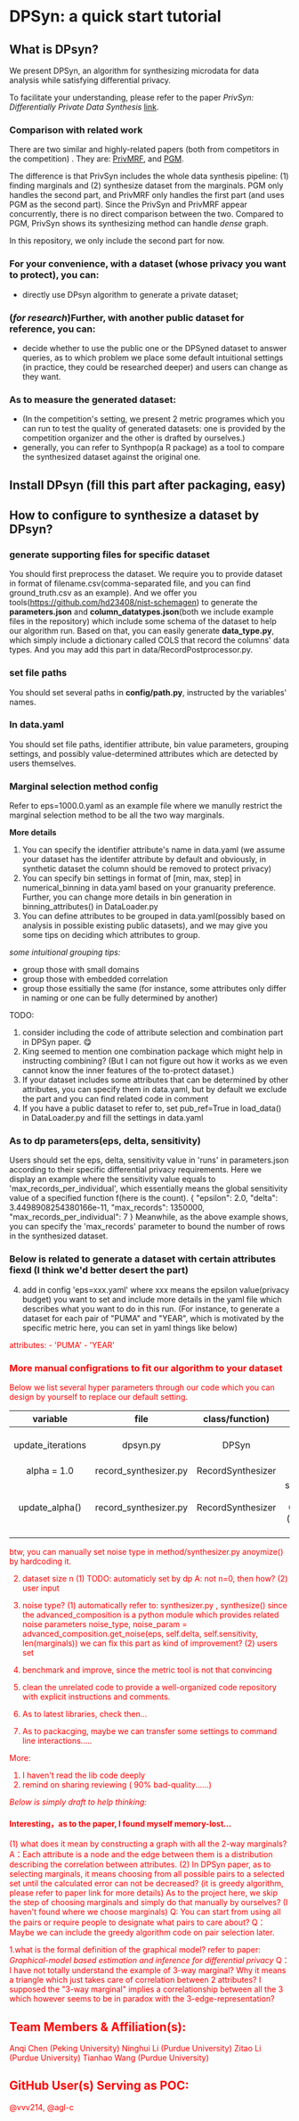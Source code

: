 # DPSyn: a quick start tutorial 
## What is DPsyn?
We present DPSyn, an algorithm for synthesizing microdata for data analysis while satisfying differential privacy.

To facilitate your understanding, please refer to the paper *PrivSyn: Differentially Private Data Synthesis* [link](https://www.usenix.org/conference/usenixsecurity21/presentation/zhang-zhikun).

### Comparison with related work
There are two similar and highly-related papers (both from competitors in the competition) . They are:
[PrivMRF](http://www.vldb.org/pvldb/vol14/p2190-cai.pdf), and
[PGM](https://arxiv.org/pdf/1901.09136.pdf).

The difference is that PrivSyn includes the whole data synthesis pipeline: (1) finding marginals and (2) synthesize dataset from the marginals. PGM only handles the second part, and PrivMRF only handles the first part (and uses PGM as the second part).  Since the PrivSyn and PrivMRF appear concurrently, there is no direct comparison between the two. Compared to PGM, PrivSyn shows its synthesizing method can handle *dense* graph.

In this repository, we only include the second part for now.

### For your convenience, with a dataset (whose privacy you want to protect), you can:
* directly use DPsyn algorithm to generate a private dataset;
### (*for research*)Further, with another public dataset for reference, you can:
* decide whether to use the public one or the DPSyned dataset to answer queries, as to which problem we place some default intuitional settings (in practice, they could be researched deeper) and users can change as they want.
### As to measure the generated dataset:
* (In the competition's setting, we present 2 metric programes which you can run to test the quality of generated datasets: one is provided by the competition organizer and the other is drafted by ourselves.)
* generally, you can refer to Synthpop(a R package) as a tool to compare the synthesized dataset against the original one.


## Install DPsyn (fill this part after packaging, easy)



## How to configure to synthesize a dataset by DPsyn?
### generate supporting files for specific dataset
You should first preprocess the dataset. 
We require you to provide dataset in format of filename.csv(comma-separated file, and you can find ground_truth.csv as an example).
And we offer you tools(https://github.com/hd23408/nist-schemagen) to generate the **parameters.json** and **column_datatypes.json**(both we include example files in the repository) which include some schema of the dataset to help our algorithm run.
Based on that, you can easily generate **data_type.py**, which simply include a dictionary called COLS that record the columns' data types. And you may add this part in data/RecordPostprocessor.py.

### set file paths
You should set several paths in **config/path.py**, instructed by the variables' names. 

### In data.yaml
You should set file paths, identifier attribute, bin value parameters, grouping settings, and possibly value-determined attributes which are detected by users themselves.

### Marginal selection method config
Refer to eps=1000.0.yaml as an example file where we manully restrict the marginal selection method to be all the two way marginals.


**More details**
1. You can specify the identifier attribute's name in data.yaml (we assume your dataset has the identifer attribute by default and obviously, in synthetic dataset the column should be removed to protect privacy)
2. You can specify bin settings in format of [min, max, step] in numerical_binning in data.yaml based on your granuarity preference. Further, you can change more details in bin generation in binning_attributes() in DataLoader.py
3. You can define attributes to be grouped in data.yaml(possibly based on analysis in possible existing public datasets), and we may give you some tips on deciding which attributes to group.

*some intuitional grouping tips:* 
   * group those with small domains
   * group those with embedded correlation
   * group those essitially the same (for instance, some attributes only differ in naming or one can be fully determined by another)

TODO:
1. consider including the code of  attribute selection and combination part in DPSyn paper. 😋
2. King seemed to mention one combination package which might help in instructing combining? (But I can not figure out how it works as we even cannot know the inner features of the to-protect dataset.)
3. If your dataset includes some attributes that can be determined by other attributes, you can specify them in data.yaml, but by default we exclude the part and you can find related code in comment
4. If you have a public dataset to refer to, set pub_ref=True in load_data() in DataLoader.py and fill the settings in data.yaml


### As to dp parameters(eps, delta, sensitivity)
Users should set the eps, delta, sensitivity value in 'runs' in parameters.json according to their specific differential privacy requirements.
Here we display an example where the sensitivity value equals to 'max_records_per_individual', which essentially means the global sensitivity value of a specified function f(here is the count).
    {
      "epsilon": 2.0,
      "delta": 3.4498908254380166e-11,
      "max_records": 1350000,
      "max_records_per_individual": 7
    }
Meanwhile, as the above example shows, you can specify the 'max_records' parameter to bound the number of rows in the synthesized dataset.


### Below is related to generate a dataset with certain attributes fiexd (I think we'd better desert the part)
4. add in config 'eps=xxx.yaml' where xxx means the epsilon value(privacy budget) you want to set and include more details in the yaml file which describes what you want to do in this run.
(For instance, to generate a dataset for each pair of  "PUMA" and "YEAR", which is motivated by the specific metric here, you can set in yaml things like below)
<font color=red>
attributes:
    - 'PUMA'
    - 'YEAR'


### More manual configrations to fit our algorithm to your dataset
Below we list several hyper parameters through our code which you can design by yourself to replace our default setting.

| variable          | file                 | class/function)    | value |  semantics                     |
| :---------------: | :------------------: | :------------:     | :----:| :--------:                     |
| update_iterations | dpsyn.py             | DPSyn              | 30    | the num of update iterations                        |
| alpha = 1.0       | record_synthesizer.py| RecordSynthesizer  |  1.0  |                                |
| update_alpha()    | record_synthesizer.py| RecordSynthesizer  | self.alpha = 1.0 * 0.84 ** (iteration // 20) |inspired by ML practice |

btw, you can manually set noise type in method/synthesizer.py anoymize() by hardcoding it.

2. dataset size n
(1) TODO: automaticly set by dp  A: not n=0, then how?
(2) user input
3. noise type? 
 (1) automatically
 refer to: synthesizer.py , synthesize()
 since the advanced_composition is a python module which provides related noise parameters
 noise_type, noise_param = advanced_composition.get_noise(eps, self.delta, self.sensitivity, len(marginals))
 we can fix this part as kind of improvement? 
 (2) users set




4. benchmark and improve, since the metric tool is not that convincing
5. clean the unrelated code to provide a well-organized code repository with explicit instructions and comments.
6. As to latest libraries, check then...
7. As to packacging, maybe we can transfer some settings to command line interactions.....

More:
1. I haven't read the lib code deeply
2. remind on sharing reviewing ( 90% bad-quality......)

*Below is simply draft to help thinking:*
#### Interesting，as to the paper, I found myself memory-lost...
(1) what does it mean by constructing a graph with all the 2-way marginals? 
A：Each attribute is a node and the edge between them is a distribution describing the correlation between attributes. 
(2) In DPSyn paper, as to selecting marginals, it means choosing from all possible pairs to a selected set until the calculated error can not be decreased? (it is greedy algorithm, please refer to paper link for more details)
As to the project here, we skip the step of choosing marginals and simply do that manually by ourselves? 
(I haven't found where we choose marginals)
Q: You can start from using all the pairs or require people to designate what pairs to care about? 
Q：Maybe we can include the greedy algorithm code on pair selection later.

1.what is the formal definition of the graphical model? refer to paper: *Graphical-model based estimation and inference for differential privacy*
Q：I have not totally understand the example of 3-way marginal?
Why it means a triangle which just takes care of correlation between 2 attributes?
I supposed the "3-way marginal" implies a correlationship between all the 3 which however seems to be in paradox with the 3-edge-representation?


## Team Members & Affiliation(s):

Anqi Chen (Peking University)
Ninghui Li (Purdue University)
Zitao Li (Purdue University)
Tianhao Wang (Purdue University)

## GitHub User(s) Serving as POC:

@vvv214, @agl-c




